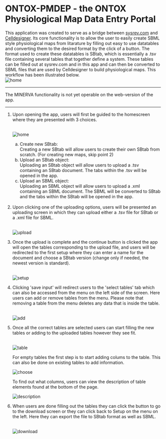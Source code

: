 ONTOX-PMDEP - the ONTOX Physiological Map Data Entry Portal
============================================================

This application was created to serve as a bridge between [sysrev.com](https://sysrev.com/) and [Celldesigner](http://www.celldesigner.org/). Its core functionality is to allow the user to easily create SBML style physiological maps from litarature by filling out easy to use datatables and converting them to the desired format by the click of a button. 
The format used to create these datatables is SBtab, which is essentially a .tsv file containing several tables that together define a system. These tables can be filled out at sysrev.com and in this app and can then be converted to SBML files that are used by Celldesigner to build physiological maps. This workflow has been illustrated below. <br>
![home](https://github.com/ontox-hu/ontox-pmdep/blob/dev_daniel/app/www/app_workflow.png/)
<hr style="height:2px;border-width:0;color:gray;background-color:gray">
The MINERVA functionality is not yet operable on the web-version of the app.
<hr style="height:2px;border-width:0;color:gray;background-color:gray">
<ol>
  <li>
  Upon opening the app, users will first be guided to the homescreen where they are presented with 3 choices. 
  </li>
  <br>
  
  ![home](https://github.com/ontox-hu/ontox-pmdep/blob/dev_daniel/app/www/home.png/)
  <ol type=a>
    <li> 
      Create new SBtab: <br>
      Creating a new SBtab will allow users to create their own SBtab from scratch. (For creating new maps, skip point 2)
      </li>
    <li> 
      Upload an SBtab object: <br>
      Uploading an SBtab object will allow users to upload a .tsv containing an SBtab document. The tabs within the .tsv will be opened in the app.
      </li>
    <li>
      Upload an SBML object: <br>
      Uploading an SBML object will allow users to upload a .xml containing an SBML document. The SBML will be converted to SBtab and the tabs within the SBtab will be opened in the app.
      </li>
   </ol>
  <br>
  <li>
    Upon clicking one of the uploading options, users will be presented an uploading screen in which they can upload either a .tsv file for SBtab or a .xml file for SBML. 
  </li>
  <br>
  
  ![upload](https://github.com/ontox-hu/ontox-pmdep/blob/dev_daniel/app/www/upload.png/)
  
  <li>
  Once the upload is complete and the continue button is clicked the app will open the tables corresponding to the upload file, and users will be redirected to the first setup where they can enter a name for the document and choose a SBtab version (change only if needed, the newest version is standard).
  </li>
  <br>
  
  ![setup](https://github.com/ontox-hu/ontox-pmdep/blob/dev_daniel/app/www/first_setup_upload.png/)
  
  <li>
    Clicking 'save input' will redirect users to the 'select tables' tab which can also be accessed from the menu on the left side of the screen. Here users can add or remove tables from the menu. Please note that removing a table from the menu deletes any data that is inside the table.
  </li>
  <br>
  
  ![add](https://github.com/ontox-hu/ontox-pmdep/blob/dev_daniel/app/www/add_upload.png)
  
  <li>
    Once all the correct tables are selected users can start filling the new tables or adding to the uploaded tables however they see fit. 
  </li>
  <br> 
  
  ![table](https://github.com/ontox-hu/ontox-pmdep/blob/dev_daniel/app/www/table_upload.png)
  
  For empty tables the first step is to start adding colums to the table. This can also be done on existing tables to add information.
  <br>
  
  ![choose](https://github.com/ontox-hu/ontox-pmdep/blob/dev_daniel/app/www/column_choose.png)
    
  To find out what columns, users can view the description of table elements found at the bottom of the page.
  <br>
  
  ![description](https://github.com/ontox-hu/ontox-pmdep/blob/dev_daniel/app/www/table_description.png)
  
  <li> 
    When users are done filling out the tables they can click the button to go to the download screen or they can click back to Setup on the menu on the left. Here they can export the file to SBtab format as well as SBML. 
  </li>
  <br>
  
  ![download](https://github.com/ontox-hu/ontox-pmdep/blob/dev_daniel/app/www/download.png)
  
</ol>
